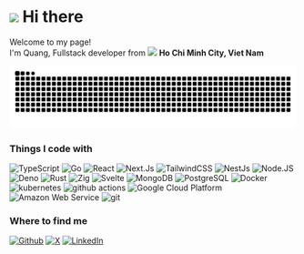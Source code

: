 <h1><img src="https://emojis.slackmojis.com/emojis/images/1531849430/4246/blob-sunglasses.gif?1531849430" width="30"/> Hi there</h1>

<p>Welcome to my page! </br> I'm Quang, Fullstack developer from <img src="https://cdn-icons-png.flaticon.com/512/555/555515.png" width="15"/> <b>Ho Chi Minh City, Viet Nam</b></p>

<picture>
  <source media="(prefers-color-scheme: dark)" srcset="github-snake-dark.svg" />
  <source media="(prefers-color-scheme: light)" srcset="github-snake.svg" />
  <img alt="github-snake" src="github-snake.svg" />
</picture>

<h3>Things I code with</h3>
<p>
  <img alt="TypeScript" src="https://img.shields.io/badge/-TypeScript-007ACC?style=flat-square&logo=typescript&logoColor=white" />
  <img alt="Go" src="https://img.shields.io/badge/-Go-65d0dd?style=flat-square&logo=go&logoColor=white" />
  <img alt="React" src="https://img.shields.io/badge/-React-45b8d8?style=flat-square&logo=react&logoColor=white" />
  <img alt="Next.Js" src="https://img.shields.io/badge/-Next.JS-090909?style=flat-square&logo=nextdotjs&logoColor=white" />
  <img alt="TailwindCSS" src="https://img.shields.io/badge/-TailwindCSS-20c1cd?style=flat-square&logo=tailwindcss&logoColor=white" />
  <img alt="NestJs" src="https://img.shields.io/badge/-NestJs-ea2845?style=flat-square&logo=nestjs&logoColor=white" />
  <img alt="Node.JS" src="https://img.shields.io/badge/-Node.JS-75ab65?style=flat-square&logo=nodedotjs&logoColor=white" /> 
  <img alt="Deno" src="https://img.shields.io/badge/-Deno-090909?style=flat-square&logo=deno&logoColor=white" /> 
  <img alt="Rust" src="https://img.shields.io/badge/-Rust-f8500a?style=flat-square&logo=rust&logoColor=white" /> 
  <img alt="Zig" src="https://img.shields.io/badge/-Zig-f8a422?style=flat-square&logo=zig&logoColor=white" /> 
  <img alt="Svelte" src="https://img.shields.io/badge/-Svelte-fe440a?style=flat-square&logo=svelte&logoColor=white" />
  <img alt="MongoDB" src="https://img.shields.io/badge/-MongoDB-13aa52?style=flat-square&logo=mongodb&logoColor=white" />
  <img alt="PostgreSQL" src="https://img.shields.io/badge/-PostgreSQL-386495?style=flat-square&logo=postgresql&logoColor=white" />
  <img alt="Docker" src="https://img.shields.io/badge/-Docker-46a2f1?style=flat-square&logo=docker&logoColor=white" />
  <img alt="kubernetes" src="https://img.shields.io/badge/-Kubernetes-46a2f1?style=flat-square&logo=kubernetes&logoColor=white" />
  <img alt="github actions" src="https://img.shields.io/badge/-Github_Actions-2088FF?style=flat-square&logo=github-actions&logoColor=white" />
  <img alt="Google Cloud Platform" src="https://img.shields.io/badge/-Google_Cloud_Platform-1a73e8?style=flat-square&logo=google-cloud&logoColor=white" />
  <img alt="Amazon Web Service" src="https://img.shields.io/badge/-AWS-ff9313?style=flat-square&logo=amazonwebservices&logoColor=white" />
  <img alt="git" src="https://img.shields.io/badge/-Git-F05032?style=flat-square&logo=git&logoColor=white" />
</p>


<h3>Where to find me</h3>
<p>
  <a href="https://github.com/ntquang98" target="_blank"><img alt="Github" src="https://img.shields.io/badge/GitHub-%2312100E.svg?&style=for-the-badge&logo=Github&logoColor=white" /></a> 
  <a href="https://x.com/TrngQuangNguyn9" target="_blank"><img alt="X" src="https://img.shields.io/badge/twitter-090909?&style=for-the-badge&logo=x&logoColor=white" /></a> 
  <a href="https://www.linkedin.com/in/ntquang98" target="_blank"><img alt="LinkedIn" src="https://img.shields.io/badge/linkedin-%230077B5.svg?&style=for-the-badge&logo=linkedin&logoColor=white" /></a> 
</p>
<!--
**ntquang98/ntquang98** is a ✨ _special_ ✨ repository because its `README.md` (this file) appears on your GitHub profile.

Here are some ideas to get you started:

- 🔭 I’m currently working on ...
- 🌱 I’m currently learning ...
- 👯 I’m looking to collaborate on ...
- 🤔 I’m looking for help with ...
- 💬 Ask me about ...
- 📫 How to reach me: ...
- 😄 Pronouns: ...
- ⚡ Fun fact: ...
-->
